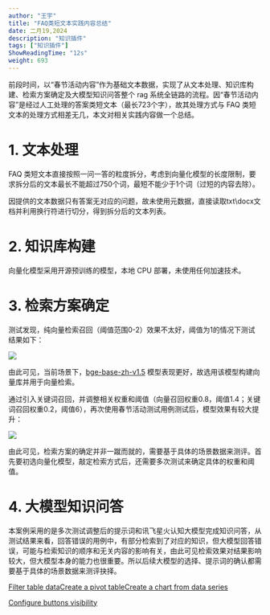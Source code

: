 ```yaml
---
author: "王宇"
title: "FAQ类短文本实践内容总结"
date: 二月19,2024
description: "知识插件"
tags: ["知识插件"]
ShowReadingTime: "12s"
weight: 693
---
```

前段时间，以“春节活动内容”作为基础文本数据，实现了从文本处理、知识库构建、检索方案确定及大模型知识问答整个 rag 系统全链路的流程。因“春节活动内容”是经过人工处理的答案类短文本（最长723个字），故其处理方式与 FAQ 类短文本的处理方式相差无几，本文对相关实践内容做一个总结。

1\. 文本处理
========

FAQ 类短文本直接按照一问一答的粒度拆分，考虑到向量化模型的长度限制，要求拆分后的文本最长不能超过750个词，最短不能少于1个词（过短的内容去除）。

因提供的文本数据只有答案无对应的问题，故未使用元数据，直接读取txt\\docx文档并利用换行符进行切分，得到拆分后的文本列表。

2\. 知识库构建
=========

向量化模型采用开源预训练的模型，本地 CPU 部署，未使用任何加速技术。

3\. 检索方案确定
==========

测试发现，纯向量检索召回（阈值范围0-2）效果不太好，阈值为1的情况下测试结果如下：

![](/download/attachments/119675228/image2024-2-18_18-46-35.png?version=1&modificationDate=1708253195527&api=v2)

由此可见，当前场景下，[bge-base-zh-v1.5](https://huggingface.co/BAAI/bge-base-zh-v1.5) 模型表现更好，故选用该模型构建向量库并用于向量检索。

通过引入关键词召回，并调整相关权重和阈值（向量召回权重0.8，阈值1.4；关键词召回权重0.2，阈值6），再次使用春节活动测试用例测试后，模型效果有较大提升：

![](/download/attachments/119675228/image2024-2-18_18-59-10.png?version=1&modificationDate=1708253950389&api=v2)

由此可见，检索方案的确定并非一蹴而就的，需要基于具体的场景数据来测评。首先要初选向量化模型，敲定检索方式后，还需要多次测试来确定具体的权重和阈值。

4\. 大模型知识问答
===========

本案例采用的是多次测试调整后的提示词和讯飞星火认知大模型完成知识问答，从测试结果来看，回答错误的用例中，有部分检索到了对应的知识，但大模型回答错误，可能与检索知识的顺序和无关内容的影响有关，由此可见检索效果对结果影响较大，但大模型本身的能力也很重要。所以后续大模型的选择、提示词的确认都需要基于具体的场景数据来测评抉择。

[Filter table data](#)[Create a pivot table](#)[Create a chart from data series](#)

[Configure buttons visibility](/users/tfac-settings.action)